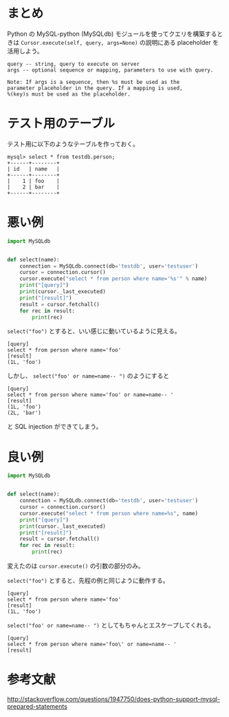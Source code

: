 # まとめ

Python の MySQL-python (MySQLdb) モジュールを使ってクエリを構築するときは `Cursor.execute(self, query, args=None)` の説明にある placeholder を活用しよう。

```
query -- string, query to execute on server
args -- optional sequence or mapping, parameters to use with query.

Note: If args is a sequence, then %s must be used as the
parameter placeholder in the query. If a mapping is used,
%(key)s must be used as the placeholder.
```

# テスト用のテーブル

テスト用に以下のようなテーブルを作っておく。

```
mysql> select * from testdb.person;
+------+--------+
| id   | name   |
+------+--------+
|    1 | foo    |
|    2 | bar    |
+------+--------+
```

# 悪い例

```py:bad.py
import MySQLdb


def select(name):
    connection = MySQLdb.connect(db='testdb', user='testuser')
    cursor = connection.cursor()
    cursor.execute("select * from person where name='%s'" % name)
    print("[query]")
    print(cursor._last_executed)
    print("[result]")
    result = cursor.fetchall()
    for rec in result:
        print(rec)
```

`select("foo")` とすると、いい感じに動いているように見える。

```
[query]
select * from person where name='foo'
[result]
(1L, 'foo')
```

しかし、 `select("foo' or name=name-- ")` のようにすると

```
[query]
select * from person where name='foo' or name=name-- '
[result]
(1L, 'foo')
(2L, 'bar')
```

と SQL injection ができてしまう。

# 良い例

```py:good.py
import MySQLdb


def select(name):
    connection = MySQLdb.connect(db='testdb', user='testuser')
    cursor = connection.cursor()
    cursor.execute("select * from person where name=%s", name)
    print("[query]")
    print(cursor._last_executed)
    print("[result]")
    result = cursor.fetchall()
    for rec in result:
        print(rec)
```

変えたのは `cursor.execute()` の引数の部分のみ。

`select("foo")` とすると、先程の例と同じように動作する。

```
[query]
select * from person where name='foo'
[result]
(1L, 'foo')
```

`select("foo' or name=name-- ")` としてもちゃんとエスケープしてくれる。

```
[query]
select * from person where name='foo\' or name=name-- '
[result]
```

# 参考文献

http://stackoverflow.com/questions/1947750/does-python-support-mysql-prepared-statements

